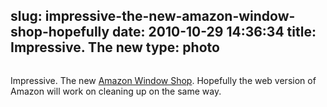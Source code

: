 slug: impressive-the-new-amazon-window-shop-hopefully
date: 2010-10-29 14:36:34
title: Impressive. The new 
type: photo
---

<a href="http://beautifulpixels.com/ipad/amazon-window-shop/"><img src="{{@asset.url swerner/tumblr/2010-10-29-impressive-the-new-amazon-window-shop-hopefully-3f0e7fab0c.jpeg}}" alt=""/></a>

Impressive. The new [Amazon Window Shop](http://beautifulpixels.com/ipad/amazon-window-shop/). Hopefully the web version of Amazon will work on cleaning up on the same way.
